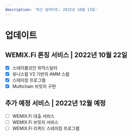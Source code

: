 ```yaml
---
description: '최근 업데이트: 2022년 10월 13일'
---
```


# 업데이트

## WEMIX.Fi 론칭 서비스 | 2022년 10월 22일

* [x] 스테이블코인 위믹스달러
* [x] 유니스왑 V2 기반의 AMM 스왑
* [x] 스테이킹 프로그램
* [x] Multichain 브릿지 구현

## 추가 예정 서비스 | 2022년 12월 예정

* [ ] WEMIX.Fi 대출 서비스
* [ ] WEMIX.Fi 브릿지 서비스
* [ ] WEMIX.Fi 리퀴드 스테이킹 프로그램
